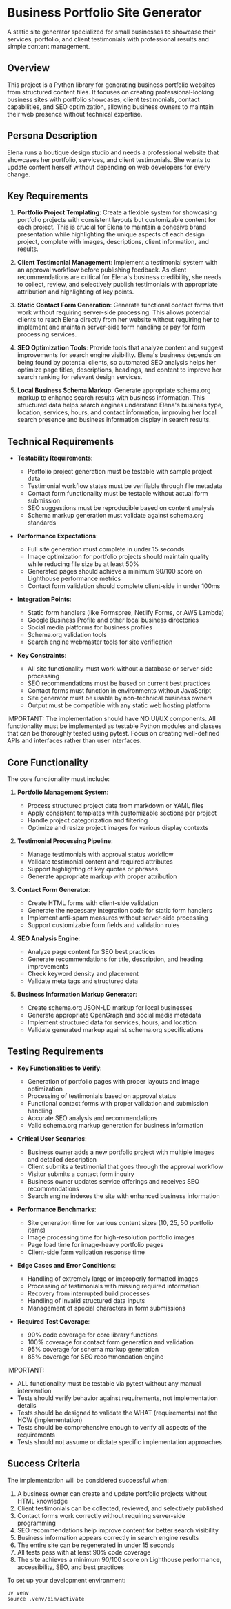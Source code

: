 # Business Portfolio Site Generator

A static site generator specialized for small businesses to showcase their services, portfolio, and client testimonials with professional results and simple content management.

## Overview

This project is a Python library for generating business portfolio websites from structured content files. It focuses on creating professional-looking business sites with portfolio showcases, client testimonials, contact capabilities, and SEO optimization, allowing business owners to maintain their web presence without technical expertise.

## Persona Description

Elena runs a boutique design studio and needs a professional website that showcases her portfolio, services, and client testimonials. She wants to update content herself without depending on web developers for every change.

## Key Requirements

1. **Portfolio Project Templating**: Create a flexible system for showcasing portfolio projects with consistent layouts but customizable content for each project. This is crucial for Elena to maintain a cohesive brand presentation while highlighting the unique aspects of each design project, complete with images, descriptions, client information, and results.

2. **Client Testimonial Management**: Implement a testimonial system with an approval workflow before publishing feedback. As client recommendations are critical for Elena's business credibility, she needs to collect, review, and selectively publish testimonials with appropriate attribution and highlighting of key points.

3. **Static Contact Form Generation**: Generate functional contact forms that work without requiring server-side processing. This allows potential clients to reach Elena directly from her website without requiring her to implement and maintain server-side form handling or pay for form processing services.

4. **SEO Optimization Tools**: Provide tools that analyze content and suggest improvements for search engine visibility. Elena's business depends on being found by potential clients, so automated SEO analysis helps her optimize page titles, descriptions, headings, and content to improve her search ranking for relevant design services.

5. **Local Business Schema Markup**: Generate appropriate schema.org markup to enhance search results with business information. This structured data helps search engines understand Elena's business type, location, services, hours, and contact information, improving her local search presence and business information display in search results.

## Technical Requirements

- **Testability Requirements**:
  - Portfolio project generation must be testable with sample project data
  - Testimonial workflow states must be verifiable through file metadata
  - Contact form functionality must be testable without actual form submission
  - SEO suggestions must be reproducible based on content analysis
  - Schema markup generation must validate against schema.org standards

- **Performance Expectations**:
  - Full site generation must complete in under 15 seconds
  - Image optimization for portfolio projects should maintain quality while reducing file size by at least
    50%
  - Generated pages should achieve a minimum 90/100 score on Lighthouse performance metrics
  - Contact form validation should complete client-side in under 100ms

- **Integration Points**:
  - Static form handlers (like Formspree, Netlify Forms, or AWS Lambda)
  - Google Business Profile and other local business directories
  - Social media platforms for business profiles
  - Schema.org validation tools
  - Search engine webmaster tools for site verification

- **Key Constraints**:
  - All site functionality must work without a database or server-side processing
  - SEO recommendations must be based on current best practices
  - Contact forms must function in environments without JavaScript
  - Site generator must be usable by non-technical business owners
  - Output must be compatible with any static web hosting platform

IMPORTANT: The implementation should have NO UI/UX components. All functionality must be implemented as testable Python modules and classes that can be thoroughly tested using pytest. Focus on creating well-defined APIs and interfaces rather than user interfaces.

## Core Functionality

The core functionality must include:

1. **Portfolio Management System**:
   - Process structured project data from markdown or YAML files
   - Apply consistent templates with customizable sections per project
   - Handle project categorization and filtering
   - Optimize and resize project images for various display contexts

2. **Testimonial Processing Pipeline**:
   - Manage testimonials with approval status workflow
   - Validate testimonial content and required attributes
   - Support highlighting of key quotes or phrases
   - Generate appropriate markup with proper attribution

3. **Contact Form Generator**:
   - Create HTML forms with client-side validation
   - Generate the necessary integration code for static form handlers
   - Implement anti-spam measures without server-side processing
   - Support customizable form fields and validation rules

4. **SEO Analysis Engine**:
   - Analyze page content for SEO best practices
   - Generate recommendations for title, description, and heading improvements
   - Check keyword density and placement
   - Validate meta tags and structured data

5. **Business Information Markup Generator**:
   - Create schema.org JSON-LD markup for local businesses
   - Generate appropriate OpenGraph and social media metadata
   - Implement structured data for services, hours, and location
   - Validate generated markup against schema.org specifications

## Testing Requirements

- **Key Functionalities to Verify**:
  - Generation of portfolio pages with proper layouts and image optimization
  - Processing of testimonials based on approval status
  - Functional contact forms with proper validation and submission handling
  - Accurate SEO analysis and recommendations
  - Valid schema.org markup generation for business information

- **Critical User Scenarios**:
  - Business owner adds a new portfolio project with multiple images and detailed description
  - Client submits a testimonial that goes through the approval workflow
  - Visitor submits a contact form inquiry
  - Business owner updates service offerings and receives SEO recommendations
  - Search engine indexes the site with enhanced business information

- **Performance Benchmarks**:
  - Site generation time for various content sizes (10, 25, 50 portfolio items)
  - Image processing time for high-resolution portfolio images
  - Page load time for image-heavy portfolio pages
  - Client-side form validation response time

- **Edge Cases and Error Conditions**:
  - Handling of extremely large or improperly formatted images
  - Processing of testimonials with missing required information
  - Recovery from interrupted build processes
  - Handling of invalid structured data inputs
  - Management of special characters in form submissions

- **Required Test Coverage**:
  - 90% code coverage for core library functions
  - 100% coverage for contact form generation and validation
  - 95% coverage for schema markup generation
  - 85% coverage for SEO recommendation engine

IMPORTANT: 
- ALL functionality must be testable via pytest without any manual intervention
- Tests should verify behavior against requirements, not implementation details
- Tests should be designed to validate the WHAT (requirements) not the HOW (implementation)
- Tests should be comprehensive enough to verify all aspects of the requirements
- Tests should not assume or dictate specific implementation approaches

## Success Criteria

The implementation will be considered successful when:

1. A business owner can create and update portfolio projects without HTML knowledge
2. Client testimonials can be collected, reviewed, and selectively published
3. Contact forms work correctly without requiring server-side programming
4. SEO recommendations help improve content for better search visibility
5. Business information appears correctly in search engine results
6. The entire site can be regenerated in under 15 seconds
7. All tests pass with at least 90% code coverage
8. The site achieves a minimum 90/100 score on Lighthouse performance, accessibility, SEO, and best practices

To set up your development environment:
```
uv venv
source .venv/bin/activate
```